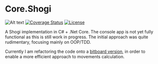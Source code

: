 # Core.Shogi

![Alt text](https://travis-ci.org/pjbgf/shogi.svg?branch=master "Master branch status") [![Coverage Status](https://coveralls.io/repos/github/pjbgf/shogi/badge.svg?branch=master)](https://coveralls.io/github/pjbgf/shogi?branch=master) [![License](http://img.shields.io/:license-mit-blue.svg)](http://pjbgf.mit-license.org)


A Shogi implementation in C# + .Net Core. The console app is not yet fully functional as this is still work in progress. The initial approach was quite rudimentary, focusing mainly on OOP/TDD. 
  
Currently I am refactoring the code onto a [bitboard version](Bitboard.md), in order to enable a more efficient approach to movements calculation.
